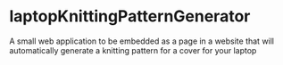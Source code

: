 # laptopKnittingPatternGenerator
A small web application to be embedded as a page in a website that will automatically generate a knitting pattern for a cover for your laptop

